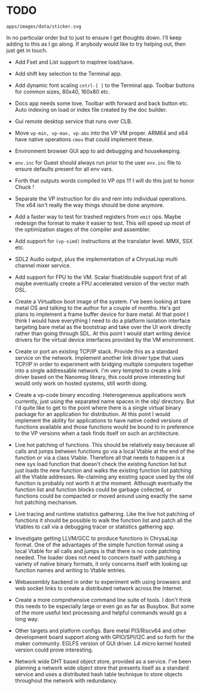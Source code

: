 # TODO

```image
apps/images/data/sticker.svg
```

In no particular order but to just to ensure I get thoughts down. I'll keep
adding to this as I go along. If anybody would like to try helping out, then
just get in touch.

* Add Fset and List support to maptree load/save.

* Add shift key selection to the Terminal app.

* Add dynamic font scaling `cntrl-[ ]` to the Terminal app. Toolbar buttons for
common sizes, 80x40, 160x80 etc.

* Docs app needs some love. Toolbar with forward and back button etc. Auto
indexing on load or index file created by the doc builder.

* Gui remote desktop service that runs over CLB.

* Move `vp-min, vp-max, vp-abs` into the VP VM proper. ARM64 and x64 have
native operations `cmov` that could implement these.

* Environment browser GUI app to aid debugging and housekeeping.

* `env.inc` for Guest should always run prior to the user `env.inc` file to
ensure defaults present for all env vars.

* Forth that outputs words compiled to VP ops !!! I will do this just to honor
Chuck !

* Separate the VP instruction for div and rem into individual operations. The
x64 isn't really the way things should be done anymore.

* Add a faster way to test for trashed registers from `emit` ops. Maybe
redesign the format to make it easier to test. This will speed up most of the
optimization stages of the compiler and assembler.

* Add support for `(vp-simd)` instructions at the translator level. MMX, SSX
etc.

* SDL2 Audio output, plus the implementation of a ChrysaLisp multi channel
mixer service.

* Add support for FPU to the VM. Scalar float/double support first of all maybe
eventually create a FPU accelerated version of the vector math DSL.

* Create a Virtualbox boot image of the system. I've been looking at bare metal
OS and talking to the author for a couple of months. He's got plans to
implement a frame buffer device for bare metal. At that point I think I would
have everything I need to do a platform isolation interface targeting bare
metal as the bootstrap and take over the UI work directly rather than going
through SDL. At this point I would start writing device drivers for the virtual
device interfaces provided by the VM environment.

* Create or port an existing TCP/IP stack. Provide this as a standard service
on the network. Implement another link driver type that uses TCP/IP in order to
experiment with bridging multiple computers together into a single addressable
network. I'm very tempted to create a link driver based on the Nanomsg library,
this could prove interesting but would only work on hosted systems, still worth
doing.

* Create a vp-code binary encoding. Heterogeneous applications work currently,
just using the separated name spaces in the obj/ directory. But I'd quite like
to get to the point where there is a single virtual binary package for an
application for distribution. At this point I would implement the ability for
applications to have native coded versions of functions available and those
functions would be bound to in preference to the VP versions when a task finds
itself on such an architecture.

* Live hot patching of functions. This should be relatively easy because all
calls and jumps between functions go via a local Vtable at the end of the
function or via a class Vtable. Therefore all that needs to happen is a new sys
load function that doesn't check the existing function list but just loads the
new function and walks the existing function list patching all the Vtable
addresses. Re-claiming any existing space used by the old function is probably
not worth it at the moment. Although eventually the function list and function
blocks could be garbage collected, or functions could be compacted or moved
around using exactly the same hot patching mechanism.

* Live tracing and runtime statistics gathering. Like the live hot patching of
functions it should be possible to walk the function list and patch all the
Vtables to call via a debugging tracer or statistics gathering app.

* Investigate getting LLVM/GCC to produce functions in ChrysaLisp format. One
of the advantages of the simple function format using a local Vtable for all
calls and jumps is that there is no code patching needed. The loader does not
need to concern itself with patching a variety of native binary formats, it
only concerns itself with looking up function names and writing to Vtable
entries.

* Webassembly backend in order to experiment with using browsers and web socket
links to create a distributed network across the Internet.

* Create a more comprehensive command line suite of tools. I don't think this
needs to be especially large or even go as far as Busybox. But some of the more
useful text processing and helpful commands would go a long way.

* Other targets and platform configs. Bare metal PI3/Riscv64 and other
development board support along with GPIO/SPI/I2C and so forth for the maker
community. EGLFS version of GUI driver. L4 micro kernel hosted version could
prove interesting.

* Network wide DHT based object store, provided as a service. I've been
planning a network wide object store that presents itself as a standard service
and uses a distributed hash table technique to store objects throughout the
network with redundancy.
